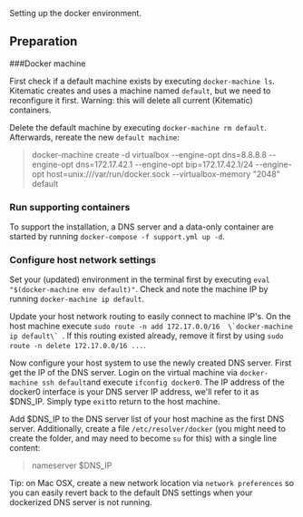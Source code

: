 Setting up the docker environment.

## Preparation

###Docker machine

First check if a default machine exists by executing ```docker-machine ls```. Kitematic creates and uses a machine named ```default```, but we need to reconfigure it first. Warning: this will delete all current (Kitematic) containers.

Delete the default machine by executing ```docker-machine rm default```. Afterwards, rereate the new ```default machine```:

>docker-machine create -d virtualbox --engine-opt dns=8.8.8.8 --engine-opt dns=172.17.42.1 --engine-opt bip=172.17.42.1/24 --engine-opt host=unix:///var/run/docker.sock --virtualbox-memory "2048" default

### Run supporting containers

To support the installation, a DNS server and a data-only container are started by running ```docker-compose -f support.yml up -d```.

### Configure host network settings

Set your (updated) environment in the terminal first by executing ```eval "$(docker-machine env default)"```. Check and note the machine IP by running ```docker-machine ip default```.

Update your host network routing to easily connect to machine IP's. On the host machine execute ```sudo route -n add 172.17.0.0/16  \`docker-machine ip default\` ```. If this routing existed already, remove it first by using ```sudo route -n delete 172.17.0.0/16 ...```.

Now configure your host system to use the newly created DNS server. First get the IP of the DNS server. Login on the virtual machine via ```docker-machine ssh default```and execute ```ifconfig docker0```. The IP address of the docker0 interface is your DNS server IP address, we'll refer to it as $DNS_IP. Simply type ```exit```to return to the host machine.

Add $DNS_IP to the DNS server list of your host machine as the first DNS server. Additionally, create a file ```/etc/resolver/docker``` (you might need to create the folder, and may need to become ```su``` for this) with a single line content: 
> nameserver $DNS_IP

Tip: on Mac OSX, create a new network location via ```network preferences``` so you can easily revert back to the default DNS settings when your dockerized DNS server is not running. 
